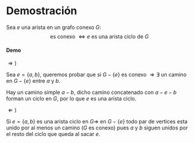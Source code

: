 # Demostración

Sea $e$ una arista en un grafo conexo $G$:
$$
\text{ es conexo $\Leftrightarrow e$ es una arista ciclo de $G$}
$$

#### Demo

$\Rightarrow )$ 

Sea $e=\{a,b\}$, queremos probar que si $G-\{e\}$ es conexo $\Rightarrow \exists$ un camino en $G-\{e\}$ entre $a$ y $b$.

Hay un camino simple $a-b$, dicho camino concatenado con $a-e-b$ forman un ciclo en $G$, por lo que $e$ es una arista ciclo.

$\Leftarrow )$

Si $e=\{a,b\}$ es una arista ciclo en $G \Rightarrow$ en $G-\{e\}$ todo par de vertices esta unido por al menos un camino ($G$ es conexo) pues $a$ y $b$ siguen unidos por el resto del ciclo que queda al sacar $e$.

